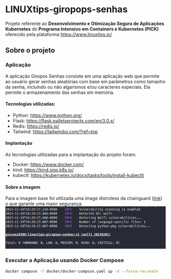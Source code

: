 # LINUXtips-giropops-senhas
Projeto referente ao **Desenvolvimento e Otimização Segura de Aplicações Kubernetes** do **Programa Intensivo em Containers e Kubernetes (PICK)** oferecido pela plataforma https://www.linuxtips.io/

## Sobre o projeto
### Aplicação

A aplicação Giropos Senhas consiste em uma aplicação web que permite ao usuário gerar senhas aleatórias com base em parâmetros como tamanho da senha, incluindo ou não algarismos e/ou caracteres especiais. Ela permite o armazenamento das senhas em memória.

#### Tecnologias utilizadas:
 - Python: https://www.python.org/
 - Flask: https://flask.palletsprojects.com/en/3.0.x/
 - Redis: https://redis.io/
 - Tailwind: https://tailwindui.com/?ref=top

#### Implantação
 As tecnologias utilizadas para a implantação do projeto foram:
  - Docker: https://www.docker.com/
  - kind: https://kind.sigs.k8s.io/
  - kubectl: https://kubernetes.io/docs/tasks/tools/install-kubectl/


#### Sobre a imagem
Para a imagem base foi utilizada uma image distroless da chainguard ([link](https://edu.chainguard.dev/chainguard/chainguard-images/reference/python/)) o que garante uma maior segurança.
![Relatório de Análise de Riscos usando o Trivy](.imgs/trivy.png)

### Executar a Aplicação usando Docker Compose

```bash
docker compose -f docker/docker-compose.yaml up -d --force-recreate
```